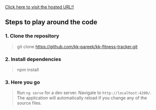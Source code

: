 [Click here to visit the hosted URL!!](https://kk-fitness-tracker.web.app/)

## Steps to play around the code
### 1. Clone the repository
> git clone https://github.com/kk-pareek/kk-fitness-tracker.git

### 2. Install dependencies
> npm install

### 3. Here you go 
> Run `ng serve` for a dev server. Navigate to `http://localhost:4200/`. The application will automatically reload if you change any of the source files.